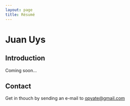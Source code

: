 ```yaml
---
layout: page
title: Résumé
---
```

# Juan Uys

## Introduction

Coming soon...

## Contact

Get in thouch by sending an e-mail to opyate@gmail.com

